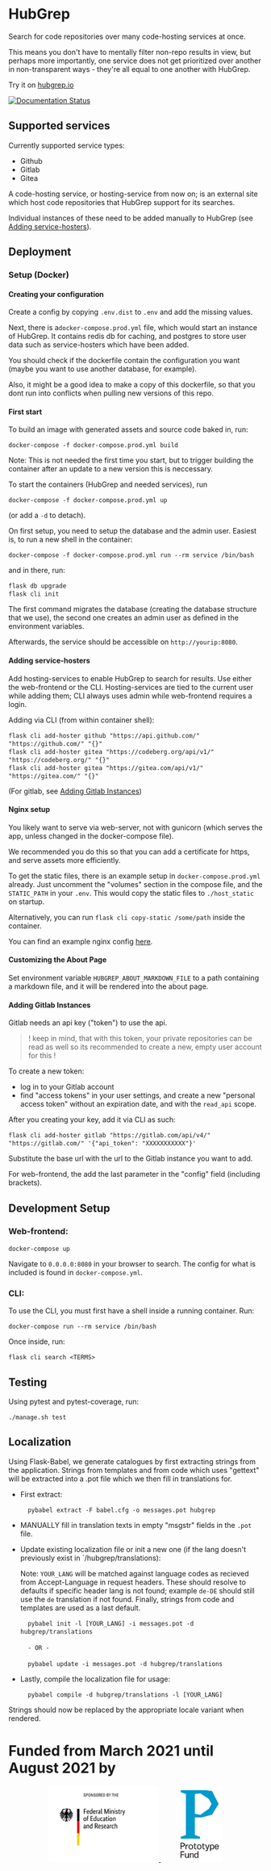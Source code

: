 # HubGrep

Search for code repositories over many code-hosting services at once. 

This means you don't have to mentally filter non-repo results in view, but perhaps more importantly, 
one service does not get prioritized over another in non-transparent ways - they're all equal to one another with HubGrep.


Try it on [hubgrep.io](https://hubgrep.io/)

[![Documentation Status](https://readthedocs.org/projects/hubgrep-documentation/badge/?version=latest)](https://docs.hubgrep.io/en/latest/?badge=latest)

## Supported services
 
Currently supported service types:

* Github
* Gitlab
* Gitea

A code-hosting service, or hosting-service from now on; is an external site which host code repositories that 
HubGrep support for its searches.

Individual instances of these need to be added manually to HubGrep (see [Adding service-hosters](#adding-service-hosters)).

## Deployment

### Setup (Docker)

#### Creating your configuration

Create a config by copying `.env.dist` to `.env` and add the missing values.

Next, there is a`docker-compose.prod.yml` file, which would start an instance of HubGrep. 
It contains redis db for caching, and postgres to store user data such as service-hosters which have been added.

You should check if the dockerfile contain the configuration you want 
(maybe you want to use another database, for example).

Also, it might be a good idea to make a copy of this dockerfile, so that you dont run into conflicts when pulling new 
versions of this repo.


#### First start

To build an image with generated assets and source code baked in, 
run:

    docker-compose -f docker-compose.prod.yml build
  
Note: This is not needed the first time you start,
but to trigger building the container after an update to a new version this is neccessary.

To start the containers (HubGrep and needed services), run

    docker-compose -f docker-compose.prod.yml up

(or add a `-d` to detach).

On first setup, you need to setup the database and the admin user.
Easiest is, to run a new shell in the container:

    docker-compose -f docker-compose.prod.yml run --rm service /bin/bash

and in there, run:

    flask db upgrade
    flask cli init

The first command migrates the database (creating the database structure that we use), 
the second one creates an admin user as defined in the environment variables.


Afterwards, the service should be accessible on `http://yourip:8080`.


#### Adding service-hosters 

Add hosting-services to enable HubGrep to search for results. Use either the web-frontend 
or the CLI. Hosting-services are tied to the current user while adding them; CLI always uses admin while web-frontend requires a login.
 
Adding via CLI (from within container shell):

    flask cli add-hoster github "https://api.github.com/" "https://github.com/" "{}"
    flask cli add-hoster gitea "https://codeberg.org/api/v1/" "https://codeberg.org/" "{}"
    flask cli add-hoster gitea "https://gitea.com/api/v1/" "https://gitea.com/" "{}"

(For gitlab, see [Adding Gitlab Instances](#adding-gitlab-instances))


#### Nginx setup

You likely want to serve via web-server, not with gunicorn (which serves the app, unless changed in the docker-compose file). 

We recommended you do this so that you can add a certificate for https, and serve assets more efficiently. 

To get the static files, there is an example setup in `docker-compose.prod.yml` already.
Just uncomment the "volumes" section in the compose file, and the `STATIC_PATH` in your `.env`.
This would copy the static files to `./host_static` on startup.

Alternatively, you can run `flask cli copy-static /some/path` inside the container.

You can find an example nginx config [here](./nginx_example.conf).


#### Customizing the About Page

Set environment variable `HUBGREP_ABOUT_MARKDOWN_FILE` to a path containing a markdown file,
and it will be rendered into the about page.


#### Adding Gitlab Instances

Gitlab needs an api key ("token") to use the api.

> ! keep in mind, that with this token, your private repositories can be read as well
> so its recommended to create a new, empty user account for this !

To create a new token:
* log in to your Gitlab account
* find "access tokens" in your user settings, and create a new "personal access token" 
without an expiration date, and with the `read_api` scope.

After you creating your key, add it via CLI as such:
    
    flask cli add-hoster gitlab "https://gitlab.com/api/v4/" "https://gitlab.com/" '{"api_token": "XXXXXXXXXXX"}'
    
Substitute the base url with the url to the Gitlab instance you want to add.

For web-frontend, the add the last parameter in the "config" field (including brackets).


## Development Setup

### Web-frontend:

    docker-compose up

Navigate to `0.0.0.0:8080` in your browser to search. The config for what is included is found in `docker-compose.yml`.


### CLI:

To use the CLI, you must first have a shell inside a running container. Run:

    docker-compose run --rm service /bin/bash

Once inside, run:

    flask cli search <TERMS>


## Testing

Using pytest and pytest-coverage, run:

    ./manage.sh test
    

## Localization

Using Flask-Babel, we generate catalogues by first extracting strings from the application. Strings from templates and
from code which uses "gettext" will be extracted into a .pot file which we then fill in translations for.

* First extract:

        pybabel extract -F babel.cfg -o messages.pot hubgrep

* MANUALLY fill in translation texts in empty "msgstr" fields in the `.pot` file.
* Update existing localization file or init a new one (if the lang doesn't previously exist in `/hubgrep/translations):
  
  Note: `YOUR_LANG` will be matched against language codes as recieved from Accept-Language in request headers. 
        These should resolve to defaults if specific header lang is not found; example `de-DE` should still use the `de` translation if not found. Finally, strings from code and templates are used as a last default.

        pybabel init -l [YOUR_LANG] -i messages.pot -d hubgrep/translations
        
        - OR -
        
        pybabel update -i messages.pot -d hubgrep/translations
    
* Lastly, compile the localization file for usage:

        pybabel compile -d hubgrep/translations -l [YOUR_LANG]
    
Strings should now be replaced by the appropriate locale variant when rendered.


# Funded from March 2021 until August 2021 by

<p align="center">
    <a href="https://www.bmbf.de/en/" rel="nofollow">
        <img src="hubgrep/static/images/logos/bmbf_en.jpg" alt="Logo of the German Ministry for Education and Research" style="max-width:100%;" height="150px">
    </a>
    &nbsp; &nbsp; &nbsp; &nbsp;
    <a href="https://prototypefund.de/en/" rel="nofollow">
        <img src="hubgrep/static/images/logos/prototype_fund.svg" alt="Logo of the Prototype Fund" style="max-width:100%;" height="150px">
    </a>
</p>

